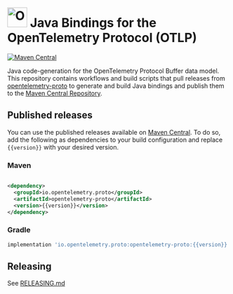 # <img src="https://opentelemetry.io/img/logos/opentelemetry-logo-nav.png" alt="OpenTelemetry Icon" width="45" height=""> Java Bindings for the OpenTelemetry Protocol (OTLP)

[![Maven Central](https://img.shields.io/maven-central/v/io.opentelemetry.proto/opentelemetry-proto.svg?label=Maven%20Central)](https://search.maven.org/search?q=g:%22io.opentelemetry.proto%22%20AND%20a:%22opentelemetry-proto%22)

Java code-generation for the OpenTelemetry Protocol Buffer data model. This repository contains
workflows and build scripts that pull releases
from [opentelemetry-proto](https://github.com/open-telemetry/opentelemetry-proto) to generate and
build Java bindings and publish them to the
[Maven Central Repository](https://search.maven.org/artifact/io.opentelemetry.proto/opentelemetry-proto).

## Published releases

You can use the published releases available
on [Maven Central](https://search.maven.org/artifact/io.opentelemetry.proto/opentelemetry-proto). To
do so, add the following as dependencies to your build configuration and replace `{{version}}` with
your desired version.

### Maven

```xml

<dependency>
  <groupId>io.opentelemetry.proto</groupId>
  <artifactId>opentelemetry-proto</artifactId>
  <version>{{version}}</version>
</dependency>
```

### Gradle

```groovy
implementation 'io.opentelemetry.proto:opentelemetry-proto:{{version}}'
```

## Releasing

See [RELEASING.md](./RELEASING.md)